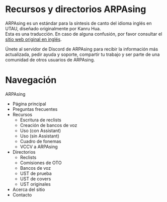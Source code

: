 # Recursos y directorios ARPAsing

ARPAsing es un estándar para la síntesis de canto del idioma inglés en UTAU, diseñado originalmente por Kanru Hua.  
Esta es una traducción. En caso de alguna confusión, por favor consultar el [sitio web original en inglés]().

Únete al servidor de Discord de ARPAsing para recibir la información más actualizada, pedir ayuda y soporte, compartir tu trabajo y ser parte de una comunidad de otros usuarios de ARPAsing.

# Navegación

ARPAsing
- Página principal
- Preguntas frecuentes
- Recursos
	- Escritura de reclists
	- Creación de bancos de voz
	- Uso (con Assistant)
	- Uso (sin Assistant)
	- Cuadro de fonemas
	- VCCV a ARPAsing
- Directorios
	- Reclists
	- Comisiones de OTO
	- Bancos de voz
	- UST de prueba
	- UST de covers
	- UST originales
- Acerca del sitio
- Contacto
